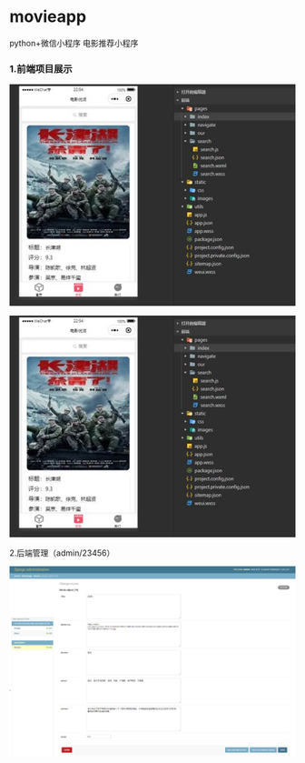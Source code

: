 # movieapp

python+微信小程序
电影推荐小程序

### 1.前端项目展示

![img](./images/1.jpg)

![img](./img/1.jpg)

2.后端管理（admin/23456）

![image-20220727230210064](.\img\image-20220727230210064.png)
